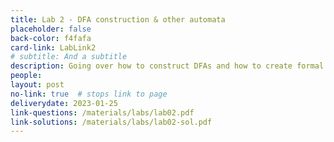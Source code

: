 ```yaml
---
title: Lab 2 - DFA construction & other automata
placeholder: false
back-color: f4fafa
card-link: LabLink2
# subtitle: And a subtitle
description: Going over how to construct DFAs and how to create formal definitions of other automata.
people:
layout: post
no-link: true  # stops link to page 
deliverydate: 2023-01-25
link-questions: /materials/labs/lab02.pdf
link-solutions: /materials/labs/lab02-sol.pdf
---
```










